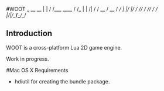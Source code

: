 #WOOT
     _       __            __
    | |     / /___  ____  / /_
    | | /| / / __ \/ __ \/ __/
    | |/ |/ / /_/ / /_/ / /_  
    |__/|__/\____/\____/\__/  

## Introduction

WOOT is a cross-platform Lua 2D game engine.

Work in progress.

#Mac OS X
Requirements
* hdiutil for creating the bundle package.
